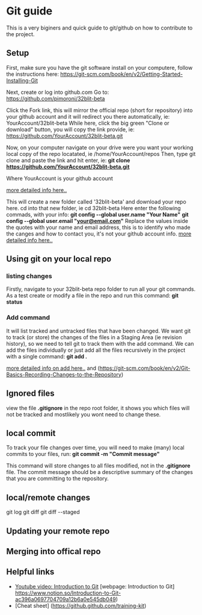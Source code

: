 # Git guide

This is a very biginers and quick guide to git/github on how to contribute to the project.

## Setup
First, make sure you have the git software install on your computere, follow the instructions here: https://git-scm.com/book/en/v2/Getting-Started-Installing-Git

Next, create or log into github.com
Go to: https://github.com/pimoroni/32blit-beta

Click the Fork link, this will mirror the official repo (short for repository) into your github account and it will redirect you there automatically, ie: YourAccount/32blit-beta
While here, click the big green "Clone or download" button, you will copy the link provide, ie: https://github.com/YourAccount/32blit-beta.git

Now, on your computer navigate on your drive were you want your working local copy of the repo locatated, ie /home/YourAccount/repos
Then, type git clone and paste the link and hit enter, ie:
**git clone https://github.com/YourAccount/32blit-beta.git**

Where YourAccount is your github account

[more detailed info here..](https://git-scm.com/book/en/v2/Git-Basics-Getting-a-Git-Repository)


This will create a new folder called '32blit-beta' and download your repo here.
cd into that new folder, ie cd 32blit-beta
Here enter the following commads, with your info:
**git config --global user.name "Your Name"**
**git config --global user.email "your@email.com"**
Replace the values inside the quotes with your name and email address, this is to identify who made the canges and how to contact you, it's not your github account info.
[more detailed info here..](https://git-scm.com/book/en/v2/Getting-Started-First-Time-Git-Setup)

## Using git on your local repo

### listing changes
Firstly, navigate to your 32blit-beta repo folder to run all your git commands.
As a test create or modify a file in the repo and run this command:
**git status**

### Add command
It will list tracked and untracked files that have been changed.
We want git to track (or store) the changes of the files in a Staging Area (ie revision history), so we need to tell git to track them with the add command.
We can add the files individually or just add all the files recursively in the project with a single command:
**git add .**


[more detailed info on add here..](https://git-scm.com/book/en/v2/Getting-Started-Getting-Help) and (https://git-scm.com/book/en/v2/Git-Basics-Recording-Changes-to-the-Repository)


## Ignored files
view the file **.gitignore** in the repo root folder, it shows you which files will not be tracked and mostlikely you wont need to change these.


## local commit
To track your file changes over time, you will need to make (many) local commits to your files, run:
**git commit -m "Commit message"**

This command will store changes to all files modified, not in the **.gitignore** file.
The commit message should be a descriptive summary of the changes that you are committing to the repository.

## local/remote changes
git log
git diff 
git diff --staged
## Updating your remote repo

## Merging into offical repo


## Helpful links
* [Youtube video: Introduction to Git](https://www.youtube.com/watch?v=USjZcfj8yxE) [webpage: Introduction to Git] https://www.notion.so/Introduction-to-Git-ac396a0697704709a12b6a0e545db049) 
* [Cheat sheet] (https://github.github.com/training-kit)

